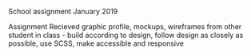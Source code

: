 School assignment January 2019

Assignment
Recieved graphic profile, mockups, wireframes from other student in class - build according to design, 
follow design as closely as possible, use SCSS, make accessible and responsive
